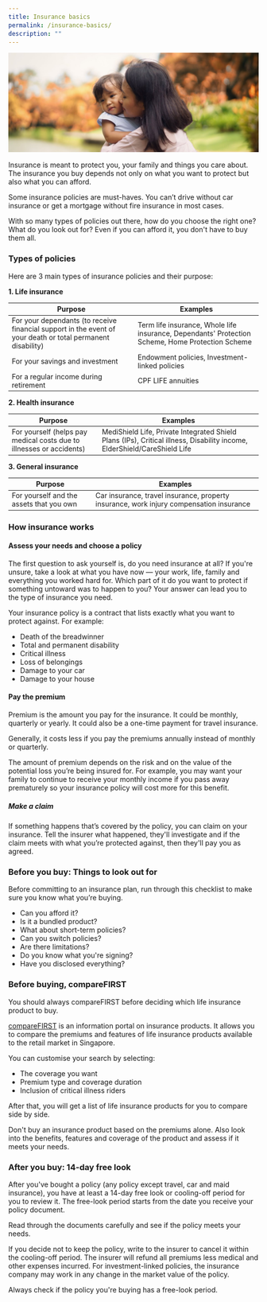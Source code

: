 ```yaml
---
title: Insurance basics
permalink: /insurance-basics/
description: ""
---
```

![](/images/Are%20You%20Planning%20Your%20Finances/insurance-basics.jfif)

Insurance is meant to protect you, your family and things you care about. The insurance you buy depends not only on what you want to protect but also what you can afford.

Some insurance policies are must-haves. You can’t drive without car insurance or get a mortgage without fire insurance in most cases.

With so many types of policies out there, how do you choose the right one? What do you look out for? Even if you can afford it, you don't have to buy them all.

### Types of policies
Here are 3 main types of insurance policies and their purpose:

**1. Life insurance**


| Purpose | Examples | 
| -------- | -------- | 
| For your dependants (to receive financial support in the event of your death or total permanent disability)     | Term life insurance, Whole life insurance, Dependants' Protection Scheme, Home Protection Scheme     | 
| For your savings and investment     | Endowment policies, Investment-linked policies     | 
| For a regular income during retirement     | CPF LIFE annuities     | 

**2. Health insurance**


| Purpose | Examples | 
| -------- | -------- | 
| For yourself (helps pay medical costs due to illnesses or accidents)      | MediShield Life, Private Integrated Shield Plans (IPs), Critical illness, Disability income, ElderShield/CareShield Life     | 

**3. General insurance**


| Purpose | Examples | 
| -------- | -------- | 
| For yourself and the assets that you own     | Car insurance, travel insurance, property insurance, work injury compensation insurance     | 

### How insurance works

#### Assess your needs and choose a policy

The first question to ask yourself is, do you need insurance at all? If you're unsure, take a look at what you have now — your work, life, family and everything you worked hard for. Which part of it do you want to protect if something untoward was to happen to you? Your answer can lead you to the type of insurance you need.

Your insurance policy is a contract that lists exactly what you want to protect against. For example:
* Death of the breadwinner
* Total and permanent disability
* Critical illness
* Loss of belongings
* Damage to your car
* Damage to your house

#### Pay the premium

Premium is the amount you pay for the insurance. It could be monthly, quarterly or yearly. It could also be a one-time payment for travel insurance.

Generally, it costs less if you pay the premiums annually instead of monthly or quarterly.

The amount of premium depends on the risk and on the value of the potential loss you’re being insured for. For example, you may want your family to continue to receive your monthly income if you pass away prematurely so your insurance policy will cost more for this benefit.

##### Make a claim

If something happens that’s covered by the policy, you can claim on your insurance. Tell the insurer what happened, they'll investigate and if the claim meets with what you’re protected against, then they'll pay you as agreed.

### Before you buy: Things to look out for
Before committing to an insurance plan, run through this checklist to make sure you know what you’re buying.

* Can you afford it?
* Is it a bundled product?
* What about short-term policies?
* Can you switch policies?
* Are there limitations?
* Do you know what you're signing?
* Have you disclosed everything?

### Before buying, compareFIRST
You should always compareFIRST before deciding which life insurance product to buy.

[compareFIRST](www.comparefirst.sg) is an information portal on insurance products. It allows you to compare the premiums and features of life insurance products available to the retail market in Singapore.

You can customise your search by selecting:

* The coverage you want
* Premium type and coverage duration
* Inclusion of critical illness riders

After that, you will get a list of life insurance products for you to compare side by side.

Don't buy an insurance product based on the premiums alone. Also look into the benefits, features and coverage of the product and assess if it meets your needs.

### After you buy: 14-day free look
After you've bought a policy (any policy except travel, car and maid insurance), you have at least a 14-day free look or cooling-off period for you to review it. The free-look period starts from the date you receive your policy document.

Read through the documents carefully and see if the policy meets your needs.

If you decide not to keep the policy, write to the insurer to cancel it within the cooling-off period. The insurer will refund all premiums less medical and other expenses incurred. For investment-linked policies, the insurance company may work in any change in the market value of the policy.

Always check if the policy you're buying has a free-look period.